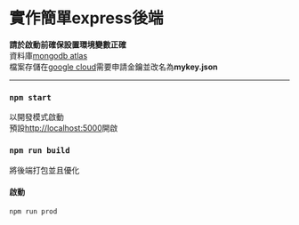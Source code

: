 # 實作簡單express後端

**請於啟動前確保設置環境變數正確** \
資料庫[mongodb atlas](https://www.mongodb.com/) \
檔案存儲在[google cloud](https://cloud.google.com/)需要申請金鑰並改名為**mykey.json**
____

### `npm start`

以開發模式啟動 \
預設[http://localhost:5000](http://localhost:5000)開啟

### `npm run build`

將後端打包並且優化

#### 啟動
````
npm run prod
````